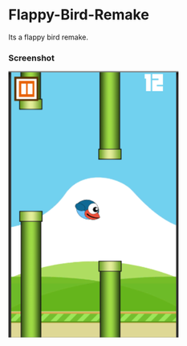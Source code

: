 # Flappy-Bird-Remake
Its a flappy bird remake.

### Screenshot
![Screenshot](https://raw.githubusercontent.com/muditsaxena1/Flappy-Bird-Remake/master/Screenshots/Gameplay.PNG?token=AUGj9BVR3cwNtMdc5Rnelf1lBp2xfYkuks5bBbifwA%3D%3D)
